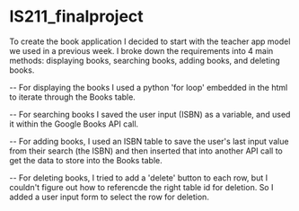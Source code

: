 # IS211_finalproject

To create the book application I decided to start with the teacher app model we used in a previous week.
I broke down the requirements into 4 main methods: displaying books, searching books, adding books, and deleting books.

-- For displaying the books I used a python 'for loop' embedded in the html to iterate through the Books table.

-- For searching books I saved the user input (ISBN) as a variable, and used it within the Google Books API call.

-- For adding books, I used an ISBN table to save the user's last input value from their search (the ISBN) and then
   inserted that into another API call to get the data to store into the Books table.
   
-- For deleting books, I tried to add a 'delete' button to each row, but I couldn't figure out how to referencde the 
   right table id for deletion. So I added a user input form to select the row for deletion.
